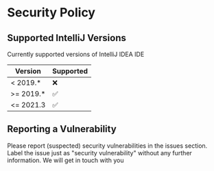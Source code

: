 # Security Policy

## Supported IntelliJ Versions

Currently supported versions of IntelliJ IDEA IDE

| Version     | Supported          |
| ----------- | ------------------ |
| <  2019.*   | :x:                |
| >= 2019.*   | :white_check_mark: |
| <= 2021.3   | :white_check_mark: |


## Reporting a Vulnerability

Please report (suspected) security vulnerabilities in the issues section.
Label the issue just as "security vulnerability" without any further information.
We will get in touch with you
